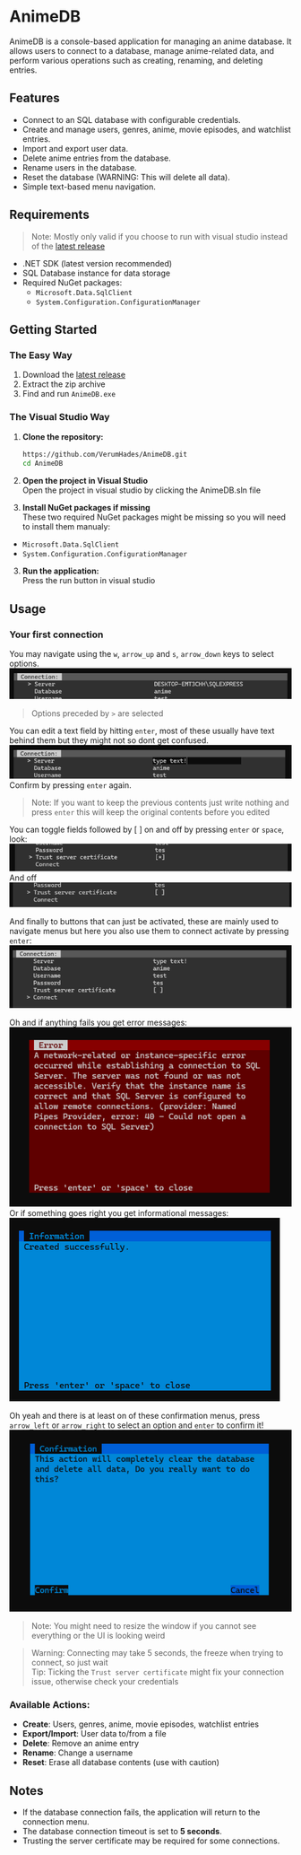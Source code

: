 # AnimeDB

AnimeDB is a console-based application for managing an anime database. 
It allows users to connect to a database, manage anime-related data, and perform various operations such as creating, renaming, and deleting entries.

## Features

- Connect to an SQL database with configurable credentials.
- Create and manage users, genres, anime, movie episodes, and watchlist entries.
- Import and export user data.
- Delete anime entries from the database.
- Rename users in the database.
- Reset the database (WARNING: This will delete all data).
- Simple text-based menu navigation.

## Requirements

> Note: Mostly only valid if you choose to run with visual studio instead of the [latest release](https://github.com/VerumHades/AnimeDB/releases/latest/download/release.zip)

- .NET SDK (latest version recommended)
- SQL Database instance for data storage
- Required NuGet packages:
	- `Microsoft.Data.SqlClient`
	- `System.Configuration.ConfigurationManager`

## Getting Started

### The Easy Way

1. Download the [latest release](https://github.com/VerumHades/AnimeDB/releases/latest/download/release.zip)
2. Extract the zip archive
3. Find and run `AnimeDB.exe`

### The Visual Studio Way
1. **Clone the repository:**
   ```sh
   https://github.com/VerumHades/AnimeDB.git
   cd AnimeDB
   ```
    
2. **Open the project in Visual Studio**  
Open the project in visual studio by clicking the AnimeDB.sln file

3. **Install NuGet packages if missing**  
These two required NuGet packages might be missing so you will need to install them manualy:
- `Microsoft.Data.SqlClient`
- `System.Configuration.ConfigurationManager`

3. **Run the application:**  
Press the run button in visual studio

## Usage


### Your first connection

You may navigate using the `w`, `arrow_up` and `s`, `arrow_down` keys to select options.
![Image](./AnimeDB/Images/screenshot.png)
> Options preceded by `>` are selected

You can edit a text field by hitting `enter`, most of these usually have text behind them but they might not so dont get confused.  
![Image](./AnimeDB/Images/screenshot2.png)  
Confirm by pressing `enter` again.
> Note: If you want to keep the previous contents just write nothing and press `enter` this will keep the original contents before you edited

You can toggle fields followed by [ ] on and off by pressing `enter` or `space`, look:  
![Image](./AnimeDB/Images/screenshot3.png)   
And off  
![Image](./AnimeDB/Images/screenshot4.png)  

And finally to buttons that can just be activated, these are mainly used to navigate menus but here you also use them to connect activate by pressing `enter`:
![Image](./AnimeDB/Images/screenshot5.png)

Oh and if anything fails you get error messages:  
![Image](./AnimeDB/Images/error.png)  
Or if something goes right you get informational messages:  
![Image](./AnimeDB/Images/info.png) 

Oh yeah and there is at least on of these confirmation menus, press `arrow_left` or `arrow_right` to select an option and `enter` to confirm it!  
![Image](./AnimeDB/Images/confirm.png) 

> Note: You might need to resize the window if you cannot see everything or the UI is looking weird 

> Warning: Connecting may take 5 seconds, the freeze when trying to connect, so just wait   
> Tip: Ticking the `Trust server certificate` might fix your connection issue, otherwise check your credentials

### Available Actions:
- **Create**: Users, genres, anime, movie episodes, watchlist entries
- **Export/Import**: User data to/from a file
- **Delete**: Remove an anime entry
- **Rename**: Change a username
- **Reset**: Erase all database contents (use with caution)

## Notes

- If the database connection fails, the application will return to the connection menu.
- The database connection timeout is set to **5 seconds**.
- Trusting the server certificate may be required for some connections.